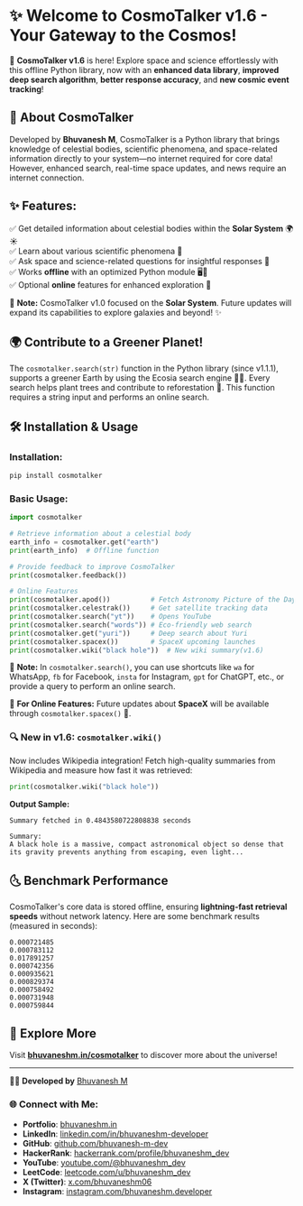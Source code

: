 # ✨ Welcome to CosmoTalker v1.6 - Your Gateway to the Cosmos!

🚀 **CosmoTalker v1.6** is here! Explore space and science effortlessly with this offline Python library, now with an **enhanced data library**, **improved deep search algorithm**, **better response accuracy**, and **new cosmic event tracking**!

## 🌠 About CosmoTalker

Developed by **Bhuvanesh M**, CosmoTalker is a Python library that brings knowledge of celestial bodies, scientific phenomena, and space-related information directly to your system—no internet required for core data! However, enhanced search, real-time space updates, and news require an internet connection.

## ✨ Features:

✅ Get detailed information about celestial bodies within the **Solar System** 🌍☀️  \
✅ Learn about various scientific phenomena 🔬  \
✅ Ask space and science-related questions for insightful responses 🧩  \
✅ Works **offline** with an optimized Python module 🖥️🚀  \
✅ Optional **online** features for enhanced exploration 🌌

📍 **Note:** CosmoTalker v1.0 focused on the **Solar System**. Future updates will expand its capabilities to explore galaxies and beyond! ✨

## 🌍 Contribute to a Greener Planet!

The `cosmotalker.search(str)` function in the Python library (since v1.1.1), supports a greener Earth by using the Ecosia search engine 🌱💚. Every search helps plant trees and contribute to reforestation 🌳. This function requires a string input and performs an online search.

## 🛠 Installation & Usage

### Installation:

```sh
pip install cosmotalker
```

### Basic Usage:

```python
import cosmotalker

# Retrieve information about a celestial body
earth_info = cosmotalker.get("earth")
print(earth_info)  # Offline function

# Provide feedback to improve CosmoTalker
print(cosmotalker.feedback())

# Online Features
print(cosmotalker.apod())          # Fetch Astronomy Picture of the Day
print(cosmotalker.celestrak())     # Get satellite tracking data
print(cosmotalker.search("yt"))    # Opens YouTube
print(cosmotalker.search("words")) # Eco-friendly web search
print(cosmotalker.get("yuri"))     # Deep search about Yuri
print(cosmotalker.spacex())        # SpaceX upcoming launches
print(cosmotalker.wiki("black hole"))  # New wiki summary(v1.6)
```

📌 **Note:** In `cosmotalker.search()`, you can use shortcuts like `wa` for WhatsApp, `fb` for Facebook, `insta` for Instagram, `gpt` for ChatGPT, etc., or provide a query to perform an online search.

🛁 **For Online Features:**
Future updates about **SpaceX** will be available through `cosmotalker.spacex()` 🚀.

### 🔍 New in v1.6: `cosmotalker.wiki()`

Now includes Wikipedia integration! Fetch high-quality summaries from Wikipedia and measure how fast it was retrieved:

```python
print(cosmotalker.wiki("black hole"))
```

**Output Sample:**

```
Summary fetched in 0.4843580722808838 seconds

Summary:
A black hole is a massive, compact astronomical object so dense that its gravity prevents anything from escaping, even light...
```

## 🌜 Benchmark Performance

CosmoTalker's core data is stored offline, ensuring **lightning-fast retrieval speeds** without network latency. Here are some benchmark results (measured in seconds):

```
0.000721485
0.000783112
0.017891257
0.000742356
0.000935621
0.000829374
0.000758492
0.000731948
0.000759844
```

## 🌌 Explore More

Visit **[bhuvaneshm.in/cosmotalker](https://bhuvaneshm.in/cosmotalker)** to discover more about the universe!

---

👨‍💻 **Developed by** [Bhuvanesh M](https://github.com/bhuvanesh-m-dev)

### 🌐 Connect with Me:

- **Portfolio**: [bhuvaneshm.in](https://bhuvaneshm.in/)
- **LinkedIn**: [linkedin.com/in/bhuvaneshm-developer](https://www.linkedin.com/in/bhuvaneshm-developer)
- **GitHub**: [github.com/bhuvanesh-m-dev](https://github.com/bhuvanesh-m-dev)
- **HackerRank**: [hackerrank.com/profile/bhuvaneshm\_dev](https://www.hackerrank.com/profile/bhuvaneshm_dev)
- **YouTube**: [youtube.com/@bhuvaneshm\_dev](https://www.youtube.com/@bhuvaneshm_dev)
- **LeetCode**: [leetcode.com/u/bhuvaneshm\_dev](https://leetcode.com/u/bhuvaneshm_dev/)
- **X (Twitter)**: [x.com/bhuvaneshm06](https://x.com/bhuvaneshm06)
- **Instagram**: [instagram.com/bhuvaneshm.developer](https://www.instagram.com/bhuvaneshm.developer)


